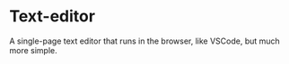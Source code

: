 # Text-editor
A single-page text editor that runs in the browser, like VSCode, but much more simple.
